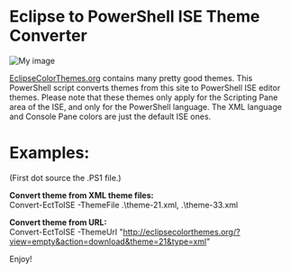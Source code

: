 Eclipse to PowerShell ISE Theme Converter
==========
![My image](https://raw.githubusercontent.com/akawhoami/psisetheme/master/ExampleTheme.PNG)

[EclipseColorThemes.org](http://eclipsecolorthemes.org) contains many pretty good themes. This PowerShell script converts themes from this site to PowerShell ISE editor themes. Please note that these themes only apply for the Scripting Pane area of the ISE, and only for the PowerShell language. The XML language and Console Pane colors are just the default ISE ones.


Examples:
==========
(First dot source the .PS1 file.)

**Convert theme from XML theme files:**<BR>
Convert-EctToISE -ThemeFile .\theme-21.xml, .\theme-33.xml


**Convert theme from URL:**<BR>
Convert-EctToISE -ThemeUrl "http://eclipsecolorthemes.org/?view=empty&action=download&theme=21&type=xml"

Enjoy!


